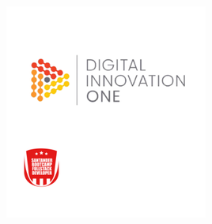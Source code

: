 <h1  align="center">
<img  alt="digitalInnovation"  title="#digitalInnovation"  src="https://github.com/Luuck4s/DigitalInnovation/blob/main/.github/banner.png?raw=true"  width="80%" />
</h1>